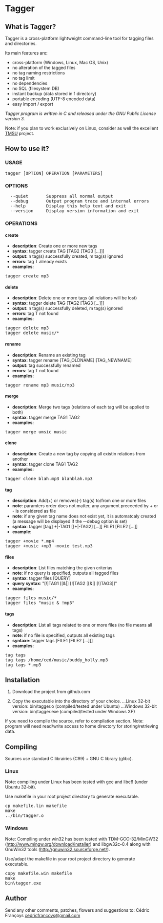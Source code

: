 # Tagger

## What is Tagger? ##
Tagger is a cross-platform lightweight command-line tool for tagging files and directories.

Its main features are:
* cross-platform (Windows, Linux, Mac OS, Unix)
* no alteration of the tagged files
* no tag naming restrictions
* no tag limit
* no dependencies
* no SQL (filesystem DB)
* instant backup (data stored in 1 directory)
* portable encoding (UTF-8 encoded data)
* easy import / export 


_Tagger program is written in C and released under the GNU Public License version 3._

	
Note: if you plan to work exclusively on Linux, consider as well the excellent [TMSU](http://http://tmsu.org/) project.

## How to use it? ##

### USAGE ###
<pre>
tagger [OPTION] OPERATION [PARAMETERS]
</pre>

### OPTIONS ###
<pre>
  --quiet       Suppress all normal output
  --debug       Output program trace and internal errors
  --help        Display this help text and exit
  --version     Display version information and exit
</pre>

### OPERATIONS ###

  
#### create ####
* **description**: Create one or more new tags
* **syntax**: tagger create TAG [TAG2 [TAG3 [...]]]
* **output**: n tag(s) successfully created, m tag(s) ignored
* **errors**: tag T already exists
* **examples**: 
<pre>
tagger create mp3	
</pre>

#### delete ####
* **description**: Delete one or more tags (all relations will be lost)
* **syntax**: tagger delete TAG [TAG2 [TAG3 [...]]]
* **output**: n tag(s) successfully deleted, m tag(s) ignored
* **errors**: tag T not found
* **examples**: 
<pre>
tagger delete mp3
tagger delete music/*
</pre>

#### rename ####
* **description**: Rename an existing tag
* **syntax**: tagger rename [TAG_OLDNAME] [TAG_NEWNAME]
* **output**: tag successfully renamed
* **errors**: tag T not found
* **examples**: 
<pre>
tagger rename mp3 music/mp3	
</pre>

#### merge ####
* **description**: Merge two tags (relations of each tag will be applied to both)
* **syntax**: tagger merge TAG1 TAG2
* **examples**: 
<pre>
tagger merge umsic music
</pre>


#### clone ####
* **description**: Create a new tag by copying all existin relations from another
* **syntax**: tagger clone TAG1 TAG2
* **examples**: 
<pre>
tagger clone blah.mp3 blahblah.mp3
</pre>	


#### tag ####
* **description**: Add(+) or removes(-) tag(s) to/from one or more files
* **note**: paramters order does not matter, any argument preceeded by + or - is considered as file
* **note**: if any given tag name does not exist yet, it is automatcaly created (a message will be displayed if the --debug option is set)
* **syntax**: tagger [tag] +|-TAG1 [[+|-TAG2] [...]] FILE1 [FILE2 [...]]
* **example**: 
<pre>
tagger +movie *.mp4
tagger +music +mp3 -movie test.mp3
</pre>	
	

#### files ####
* **description**: List files matching the given criterias
* **note**: if no query is specified, outputs all tagged files
* **syntax**: tagger files [QUERY]
* **query syntax**: "[!]TAG1 [[&|] [!]TAG2 [[&|] [!]TAG3]]"
* **examples**: 
<pre>
tagger files music/*
tagger files "music & !mp3"
</pre>


#### tags ####
* **description**: List all tags related to one or more files (no file means all tags)
* **note**: if no file is specified, outputs all existing tags
* **syntaxe**: tagger tags [FILE1 [FILE2 [...]]]
* **examples**: 
<pre>
tag tags
tag tags /home/ced/music/buddy_holly.mp3
tag tags *.mp3  
</pre>	
	



## Installation ##
1. Download the project from github.com

2. Copy the executable into the directory of your choice.
...Linux 32-bit version: bin/tagger.o (compiled/tested under Ubuntu)
...Windows 32-bit version: bin/tagger.exe (compiled/tested under Windows XP)

If you need to compile the source, refer to compilation section.
Note: program will need read/write access to home directory for storing/retrieving data.

## Compiling ##

Sources use standard C librairies (C99) + GNU C library (glibc).


### Linux ###

Note: compiling under Linux has been tested with gcc and libc6 (under Ubuntu 32-bit).

Use makefile in your root project directory to generate executable.

<pre>
cp makefile.lin makefile
make
../bin/tagger.o
</pre>

### Windows ###

Note: Compiling under win32 has been tested with TDM-GCC-32/MinGW32 (<http://www.mingw.org/download/installer>) and libgw32c-0.4 along with GnuWin32 tools (<http://gnuwin32.sourceforge.net/>).

Use/adapt the makefile in your root project directory to generate executable.

<pre>
copy makefile.win makefile
make
bin\tagger.exe
</pre>

## Author ##

Send any other comments, patches, flowers and suggestions to: Cédric Françoys <cedricfrancoys@gmail.com>